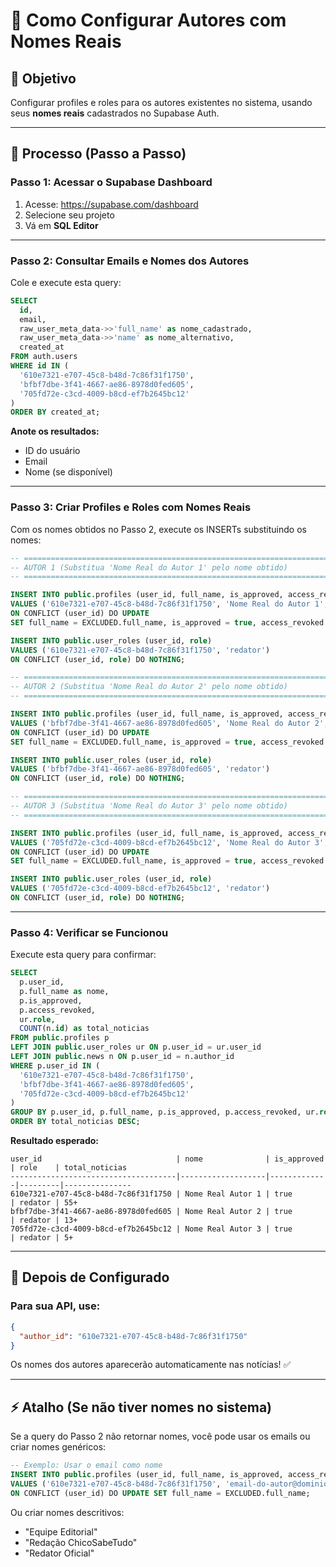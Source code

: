 # 📝 Como Configurar Autores com Nomes Reais

## 🎯 Objetivo

Configurar profiles e roles para os autores existentes no sistema, usando seus **nomes reais** cadastrados no Supabase Auth.

---

## 🚀 Processo (Passo a Passo)

### **Passo 1: Acessar o Supabase Dashboard**

1. Acesse: https://supabase.com/dashboard
2. Selecione seu projeto
3. Vá em **SQL Editor**

---

### **Passo 2: Consultar Emails e Nomes dos Autores**

Cole e execute esta query:

```sql
SELECT 
  id,
  email,
  raw_user_meta_data->>'full_name' as nome_cadastrado,
  raw_user_meta_data->>'name' as nome_alternativo,
  created_at
FROM auth.users
WHERE id IN (
  '610e7321-e707-45c8-b48d-7c86f31f1750',
  'bfbf7dbe-3f41-4667-ae86-8978d0fed605',
  '705fd72e-c3cd-4009-b8cd-ef7b2645bc12'
)
ORDER BY created_at;
```

**Anote os resultados:**
- ID do usuário
- Email
- Nome (se disponível)

---

### **Passo 3: Criar Profiles e Roles com Nomes Reais**

Com os nomes obtidos no Passo 2, execute os INSERTs substituindo os nomes:

```sql
-- ============================================================================
-- AUTOR 1 (Substitua 'Nome Real do Autor 1' pelo nome obtido)
-- ============================================================================

INSERT INTO public.profiles (user_id, full_name, is_approved, access_revoked)
VALUES ('610e7321-e707-45c8-b48d-7c86f31f1750', 'Nome Real do Autor 1', true, false)
ON CONFLICT (user_id) DO UPDATE 
SET full_name = EXCLUDED.full_name, is_approved = true, access_revoked = false;

INSERT INTO public.user_roles (user_id, role)
VALUES ('610e7321-e707-45c8-b48d-7c86f31f1750', 'redator')
ON CONFLICT (user_id, role) DO NOTHING;

-- ============================================================================
-- AUTOR 2 (Substitua 'Nome Real do Autor 2' pelo nome obtido)
-- ============================================================================

INSERT INTO public.profiles (user_id, full_name, is_approved, access_revoked)
VALUES ('bfbf7dbe-3f41-4667-ae86-8978d0fed605', 'Nome Real do Autor 2', true, false)
ON CONFLICT (user_id) DO UPDATE 
SET full_name = EXCLUDED.full_name, is_approved = true, access_revoked = false;

INSERT INTO public.user_roles (user_id, role)
VALUES ('bfbf7dbe-3f41-4667-ae86-8978d0fed605', 'redator')
ON CONFLICT (user_id, role) DO NOTHING;

-- ============================================================================
-- AUTOR 3 (Substitua 'Nome Real do Autor 3' pelo nome obtido)
-- ============================================================================

INSERT INTO public.profiles (user_id, full_name, is_approved, access_revoked)
VALUES ('705fd72e-c3cd-4009-b8cd-ef7b2645bc12', 'Nome Real do Autor 3', true, false)
ON CONFLICT (user_id) DO UPDATE 
SET full_name = EXCLUDED.full_name, is_approved = true, access_revoked = false;

INSERT INTO public.user_roles (user_id, role)
VALUES ('705fd72e-c3cd-4009-b8cd-ef7b2645bc12', 'redator')
ON CONFLICT (user_id, role) DO NOTHING;
```

---

### **Passo 4: Verificar se Funcionou**

Execute esta query para confirmar:

```sql
SELECT 
  p.user_id,
  p.full_name as nome,
  p.is_approved,
  p.access_revoked,
  ur.role,
  COUNT(n.id) as total_noticias
FROM public.profiles p
LEFT JOIN public.user_roles ur ON p.user_id = ur.user_id
LEFT JOIN public.news n ON p.user_id = n.author_id
WHERE p.user_id IN (
  '610e7321-e707-45c8-b48d-7c86f31f1750',
  'bfbf7dbe-3f41-4667-ae86-8978d0fed605',
  '705fd72e-c3cd-4009-b8cd-ef7b2645bc12'
)
GROUP BY p.user_id, p.full_name, p.is_approved, p.access_revoked, ur.role
ORDER BY total_noticias DESC;
```

**Resultado esperado:**
```
user_id                              | nome              | is_approved | role    | total_noticias
-------------------------------------|-------------------|-------------|---------|---------------
610e7321-e707-45c8-b48d-7c86f31f1750 | Nome Real Autor 1 | true        | redator | 55+
bfbf7dbe-3f41-4667-ae86-8978d0fed605 | Nome Real Autor 2 | true        | redator | 13+
705fd72e-c3cd-4009-b8cd-ef7b2645bc12 | Nome Real Autor 3 | true        | redator | 5+
```

---

## 🎯 Depois de Configurado

### Para sua API, use:

```json
{
  "author_id": "610e7321-e707-45c8-b48d-7c86f31f1750"
}
```

Os nomes dos autores aparecerão automaticamente nas notícias! ✅

---

## ⚡ Atalho (Se não tiver nomes no sistema)

Se a query do Passo 2 não retornar nomes, você pode usar os emails ou criar nomes genéricos:

```sql
-- Exemplo: Usar o email como nome
INSERT INTO public.profiles (user_id, full_name, is_approved, access_revoked)
VALUES ('610e7321-e707-45c8-b48d-7c86f31f1750', 'email-do-autor@dominio.com', true, false)
ON CONFLICT (user_id) DO UPDATE SET full_name = EXCLUDED.full_name;
```

Ou criar nomes descritivos:
- "Equipe Editorial"
- "Redação ChicoSabeTudo"
- "Redator Oficial"

